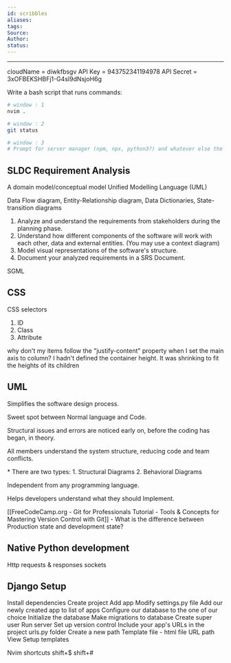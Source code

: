 ```yaml
---
id: scribbles
aliases: 
tags: 
Source: 
Author: 
status:
---
```

---

cloudName = diwkfbsgv
API Key = 943752341194978
API Secret = 3xOFBEKSHBFj1-G4sI9dNsjoH6g

Write a bash script that runs commands:

```sh
# window : 1
nvim .

# window : 2
git status

# window : 3
# Prompt for server manager (npm, npx, python3?) and whatever else the prompt needs
```

## SLDC Requirement Analysis

A domain model/conceptual model
	Unified Modelling Language (UML)

Data Flow diagram,
Entity-Relationship diagram,
Data Dictionaries,
State-transition diagrams

1. Analyze and understand the requirements from stakeholders during the planning phase.
2. Understand how different components of the software will work with each other, data and external entities. (You may use a context diagram)
3. Model visual representations of the software's structure.
4. Document your analyzed requirements in a SRS Document.

SGML

## CSS

CSS selectors
1. ID
2. Class
3. Attribute

why don't my items follow the "justify-content" property when I set the main axis to column? I hadn't defined the container height. It was shrinking to fit the heights of its children

## UML
Simplifies the software design process.

Sweet spot between Normal language and Code.

Structural issues and errors are noticed early on, before the coding has began, in theory.

All members understand the system structure, reducing code and team conflicts.

\* There are two types:
	1. Structural Diagrams
	2. Behavioral Diagrams

Independent from any programming language.

Helps developers understand what they should Implement.


[[FreeCodeCamp.org - Git for Professionals Tutorial - Tools & Concepts for Mastering Version Control with Git]] - What is the difference between Production state and development state?

## Native Python development
Http requests & responses
sockets

## Django Setup
Install dependencies
Create project
Add app
Modify settings.py file
	Add our newly created app to list of apps
	Configure our database to the one of our choice
Initialize the database
Make migrations to database
Create super user
Run server
Set up version control
Include your app's URLs in the project urls.py folder
Create a new path
	Template file - html file
	URL path
	View
Setup templates

Nvim shortcuts
shift+$
shift+#








